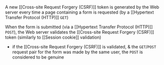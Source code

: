 A new [[Cross-site Request Forgery (CSRF)]] token is generated by the Web server every time a page containing a form is requested (by a [[Hypertext Transfer Protocol (HTTP)]] `GET`)

When the form is submitted (via a [[Hypertext Transfer Protocol (HTTP)]] `POST`), the Web server validates the [[Cross-site Request Forgery (CSRF)]] token (similarly to [[Session cookie]] validation)
- if the [[Cross-site Request Forgery (CSRF)]] is validated, & the `GET`/`POST` request pair for the form was made by the same user, the `POST` is considered to be genuine